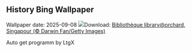 ## History Bing Wallpaper
Wallpaper date: 2025-09-08
![](https://www.bing.com/th?id=OHR.OrchardLibrary_FR-FR3660186396_UHD.jpg&w=1000)Download: [Bibliothèque library@orchard, Singapour (© Darwin Fan/Getty Images)](https://www.bing.com/th?id=OHR.OrchardLibrary_FR-FR3660186396_UHD.jpg)

Auto get programm by LtgX
